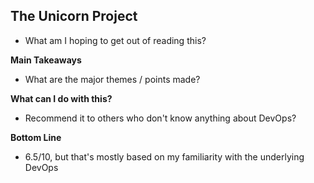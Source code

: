## The Unicorn Project
- What am I hoping to get out of reading this?
 
**Main Takeaways**
- What are the major themes / points made?

**What can I do with this?**
- Recommend it to others who don't know anything about DevOps?

**Bottom Line**
- 6.5/10, but that's mostly based on my familiarity with the underlying DevOps 
<!--stackedit_data:
eyJoaXN0b3J5IjpbMzQ5Nzc4NTU2LC0yMDQzMzA3NjVdfQ==
-->